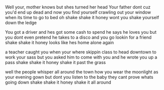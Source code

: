 Well your, mother knows but shes turned her head
Your father dont cuz you'd end up dead
and now you find yourself crawling out your window
when its time to go to bed
oh shake shake it honey wont you shake yourself down the ledge

You got a driver and hes got some cash to spend
he says he loves you but you dont even pretend
he takes to a disco and you go lookin for a friend
shake shake it honey looks like hes home alone again

a teacher caught you when your where skippin class
to head downtown to work your sass
but you asked him to come with you and he wrote you up a pass
shake shake it honey shake it past the grass

well the people whisper all around the town
how you wear the moonlight as your evening gown
but dont you listen to the baby
they cant prove whats going down
shake shake it honey shake it all around
